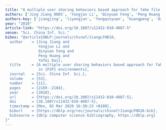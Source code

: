 ```yaml
---
title: "A multiple user sharing behaviors based approach for fake file detection in P2P environments"
authors: ['Jing Jiang 0005', 'Yongjun Li', 'Qinyuan Feng', 'Peng Huang', 'Yafei Dai']
authors-key: ['jiangjing', 'liyongjun', 'fengqinyuan', 'huangpeng', 'daiyafei']
year: "2010"
article-link: "https://doi.org/10.1007/s11432-010-4087-5"
venue: "Sci. China Inf. Sci."
bibex: "@article{DBLP:journals/chinaf/JiangLFHD10,
  author    = {Jing Jiang and
               Yongjun Li and
               Qinyuan Feng and
               Peng Huang and
               Yafei Dai},
  title     = {A multiple user sharing behaviors based approach for fake file detection
               in {P2P} environments},
  journal   = {Sci. China Inf. Sci.},
  volume    = {53},
  number    = {11},
  pages     = {2169--2184},
  year      = {2010},
  url       = {https://doi.org/10.1007/s11432-010-4087-5},
  doi       = {10.1007/s11432-010-4087-5},
  timestamp = {Mon, 02 Mar 2020 16:30:23 +0100},
  biburl    = {https://dblp.org/rec/journals/chinaf/JiangLFHD10.bib},
  bibsource = {dblp computer science bibliography, https://dblp.org}
}"
---
```

